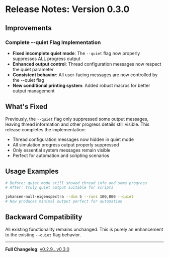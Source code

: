 # Release Notes: Version 0.3.0

## Improvements

### Complete --quiet Flag Implementation

- **Fixed incomplete quiet mode**: The `--quiet` flag now properly suppresses ALL progress output
- **Enhanced output control**: Thread configuration messages now respect the quiet parameter
- **Consistent behavior**: All user-facing messages are now controlled by the --quiet flag
- **New conditional printing system**: Added robust macros for better output management

## What's Fixed

Previously, the `--quiet` flag only suppressed some output messages, leaving thread information and other progress details still visible. This release completes the implementation:

- Thread configuration messages now hidden in quiet mode
- All simulation progress output properly suppressed
- Only essential system messages remain visible
- Perfect for automation and scripting scenarios

## Usage Examples

```bash
# Before: quiet mode still showed thread info and some progress
# After: truly quiet output suitable for scripts

johansen-null-eigenspectra --dim 5 --runs 100,000 --quiet
# Now produces minimal output perfect for automation
```

## Backward Compatibility

All existing functionality remains unchanged. This is purely an enhancement to the existing `--quiet` flag behavior.

---

**Full Changelog**: [v0.2.9...v0.3.0](https://github.com/Kuan-Lun/johansen-null-eigenspectra/compare/v0.2.9...v0.3.0)
